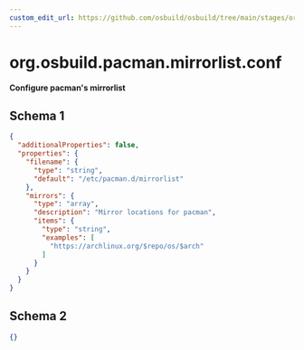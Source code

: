 ```yaml
---
custom_edit_url: https://github.com/osbuild/osbuild/tree/main/stages/org.osbuild.pacman.mirrorlist.conf.meta.json
---
```

# org.osbuild.pacman.mirrorlist.conf
<!--
[//]: # ( DO NOT MODIFY THIS FILE! )
[//]: # ( This content is generated by `scripts/pull_osbuild_modules.py` )
[//]: # ( Rather change the source of this: https://github.com/osbuild/osbuild/tree/main/stages/org.osbuild.pacman.mirrorlist.conf.meta.json )
-->

**Configure pacman's mirrorlist**



## Schema 1

```json
{
  "additionalProperties": false,
  "properties": {
    "filename": {
      "type": "string",
      "default": "/etc/pacman.d/mirrorlist"
    },
    "mirrors": {
      "type": "array",
      "description": "Mirror locations for pacman",
      "items": {
        "type": "string",
        "examples": [
          "https://archlinux.org/$repo/os/$arch"
        ]
      }
    }
  }
}
```

## Schema 2

```json
{}
```
